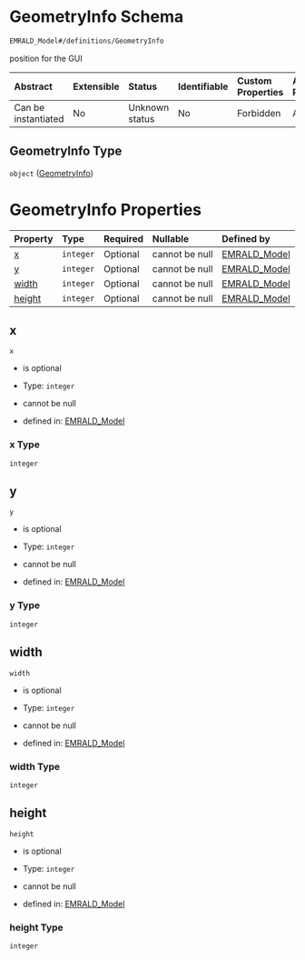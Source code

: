 # GeometryInfo Schema

```txt
EMRALD_Model#/definitions/GeometryInfo
```

position for the GUI

| Abstract            | Extensible | Status         | Identifiable | Custom Properties | Additional Properties | Access Restrictions | Defined In                                                                                          |
| :------------------ | :--------- | :------------- | :----------- | :---------------- | :-------------------- | :------------------ | :-------------------------------------------------------------------------------------------------- |
| Can be instantiated | No         | Unknown status | No           | Forbidden         | Allowed               | none                | [EMRALD\_JsonSchemaV3\_0.json\*](../../../../out/EMRALD_JsonSchemaV3_0.json "open original schema") |

## GeometryInfo Type

`object` ([GeometryInfo](emrald_jsonschemav3_0-definitions-geometryinfo.md))

# GeometryInfo Properties

| Property          | Type      | Required | Nullable       | Defined by                                                                                                                                      |
| :---------------- | :-------- | :------- | :------------- | :---------------------------------------------------------------------------------------------------------------------------------------------- |
| [x](#x)           | `integer` | Optional | cannot be null | [EMRALD\_Model](emrald_jsonschemav3_0-definitions-geometryinfo-properties-x.md "EMRALD_Model#/definitions/GeometryInfo/properties/x")           |
| [y](#y)           | `integer` | Optional | cannot be null | [EMRALD\_Model](emrald_jsonschemav3_0-definitions-geometryinfo-properties-y.md "EMRALD_Model#/definitions/GeometryInfo/properties/y")           |
| [width](#width)   | `integer` | Optional | cannot be null | [EMRALD\_Model](emrald_jsonschemav3_0-definitions-geometryinfo-properties-width.md "EMRALD_Model#/definitions/GeometryInfo/properties/width")   |
| [height](#height) | `integer` | Optional | cannot be null | [EMRALD\_Model](emrald_jsonschemav3_0-definitions-geometryinfo-properties-height.md "EMRALD_Model#/definitions/GeometryInfo/properties/height") |

## x



`x`

* is optional

* Type: `integer`

* cannot be null

* defined in: [EMRALD\_Model](emrald_jsonschemav3_0-definitions-geometryinfo-properties-x.md "EMRALD_Model#/definitions/GeometryInfo/properties/x")

### x Type

`integer`

## y



`y`

* is optional

* Type: `integer`

* cannot be null

* defined in: [EMRALD\_Model](emrald_jsonschemav3_0-definitions-geometryinfo-properties-y.md "EMRALD_Model#/definitions/GeometryInfo/properties/y")

### y Type

`integer`

## width



`width`

* is optional

* Type: `integer`

* cannot be null

* defined in: [EMRALD\_Model](emrald_jsonschemav3_0-definitions-geometryinfo-properties-width.md "EMRALD_Model#/definitions/GeometryInfo/properties/width")

### width Type

`integer`

## height



`height`

* is optional

* Type: `integer`

* cannot be null

* defined in: [EMRALD\_Model](emrald_jsonschemav3_0-definitions-geometryinfo-properties-height.md "EMRALD_Model#/definitions/GeometryInfo/properties/height")

### height Type

`integer`
